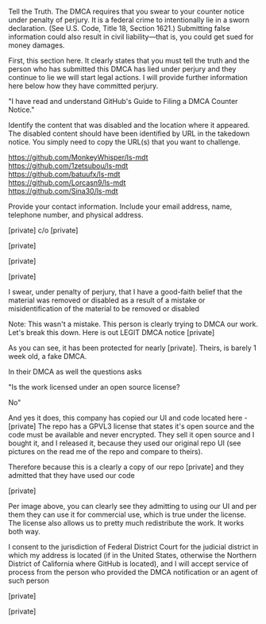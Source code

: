 Tell the Truth. The DMCA requires that you swear to your counter notice under penalty of perjury. It is a federal crime to intentionally lie in a sworn declaration. (See U.S. Code, Title 18, Section 1621.) Submitting false information could also result in civil liability—that is, you could get sued for money damages.  
  
First, this section here. It clearly states that you must tell the truth and the person who has submitted this DMCA has lied under perjury and they continue to lie we will start legal actions. I will provide further information here below how they have committed perjury.   
  
"I have read and understand GitHub's Guide to Filing a DMCA Counter Notice."  
  
Identify the content that was disabled and the location where it appeared. The disabled content should have been identified by URL in the takedown notice. You simply need to copy the URL(s) that you want to challenge.  
  
https://github.com/MonkeyWhisper/ls-mdt  
https://github.com/1zetsubou/ls-mdt  
https://github.com/batuufx/ls-mdt  
https://github.com/Lorcasn9/ls-mdt  
https://github.com/Sina30/ls-mdt  
  
Provide your contact information. Include your email address, name, telephone number, and physical address.  
  
[private] c/o [private]
  
[private]
  
[private]
  
[private]
  
I swear, under penalty of perjury, that I have a good-faith belief that the material was removed or disabled as a result of a mistake or misidentification of the material to be removed or disabled  
  
Note: This wasn't a mistake. This person is clearly trying to DMCA our work. Let's break this down. Here is out LEGIT DMCA notice [private] 
  
As you can see, it has been protected for nearly [private]. Theirs, is barely 1 week old, a fake DMCA.   
  
In their DMCA as well the questions asks  
  
"Is the work licensed under an open source license?  
  
No"  
  
And yes it does, this company has copied our UI and code located here - [private] The repo has a GPVL3 license that states it's open source and the code must be available and never encrypted. They sell it open source and I bought it, and I released it, because they used our original repo UI (see pictures on the read me of the repo and compare to theirs).   
  
Therefore because this is a clearly a copy of our repo [private] and they admitted that they have used our code   
  
[private]
  
Per image above, you can clearly see they admitting to using our UI and per them they can use it for commercial use, which is true under the license. The license also allows us to pretty much redistribute the work. It works both way.   
  
I consent to the jurisdiction of Federal District Court for the judicial district in which my address is located (if in the United States, otherwise the Northern District of California where GitHub is located), and I will accept service of process from the person who provided the DMCA notification or an agent of such person  
  
[private]
  
[private]
